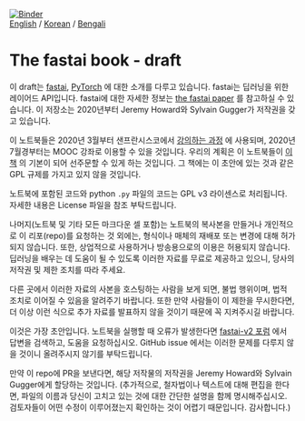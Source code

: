 [![Binder](https://mybinder.org/badge_logo.svg)](https://mybinder.org/v2/gh/fastai/fastbook/master)  
[English](./README.md) / [Korean](./README_ko.md) /
[Bengali](./README_bn.md)

# The fastai book - draft

이 draft는  [fastai](https://docs.fast.ai/), [PyTorch](https://pytorch.org/) 에 대한 소개를 다루고 있습니다. fastai는 딥러닝을 위한 레이어드 API입니다. fastai에 대한 자세한 정보는 [the fastai paper](https://www.mdpi.com/2078-2489/11/2/108) 를 참고하실 수 있습니다. 이 저장소는 2020년부터 Jeremy Howard와 Sylvain Gugger가 저작권을 갖고 있습니다.

이 노트북들은 2020년 3월부터 샌프란시스코에서 [강의하는 과정](https://www.usfca.edu/data-institute/certificates/deep-learning-part-one) 에 사용되며, 2020년 7월경부터는 MOOC 강좌로 이용할 수 있을 것입니다. 우리의 계획은 이 노트북들이 [이 책](https://www.amazon.com/Deep-Learning-Coders-fastai-PyTorch/dp/1492045527) 의 기본이 되어 선주문할 수 있게 하는 것입니다. 그 책에는 이 초안에 있는 것과 같은 GPL 규제를 가지고 있지 않을 것입니다.

노트북에 포함된 코드와 python `.py` 파일의 코드는 GPL v3 라이센스로 처리됩니다. 자세한 내용은 License 파일을 참조 부탁드립니다.

나머지(노트북 및 기타 모든 마크다운 셀 포함)는 노트북의 복사본을 만들거나 개인적으로 이 리포(repo)를 요청하는 것 외에는, 형식이나 매체의 재배포 또는 변경에 대해 허가되지 않습니다. 또한, 상업적으로 사용하거나 방송용으로의 이용은 허용되지 않습니다. 딥러닝을 배우는 데 도움이 될 수 있도록 이러한 자료를 무료로 제공하고 있으니, 당사의 저작권 및 제한 조치를 따라 주세요.

다른 곳에서 이러한 자료의 사본을 호스팅하는 사람을 보게 되면, 불법 행위이며, 법적 조치로 이어질 수 있음을 알려주기 바랍니다. 또한 만약 사람들이 이 제한을 무시한다면, 더 이상 이런 식으로 추가 자료를 발표하지 않을 것이기 때문에 꼭 지켜주시길 바랍니다.

이것은 가장 초안입니다. 노트북을 실행할 때 오류가 발생한다면 [fastai-v2 포럼](https://forums.fast.ai/c/fastai-users/fastai-v2) 에서 답변을 검색하고, 도움을 요청하십시오. GitHub issue 에서는 이러한 문제를 다루지 않을 것이니 올려주시지 않기를 부탁드립니다.

만약 이 repo에 PR을 보낸다면, 해당 저작물의 저작권을 Jeremy Howard와 Sylvain Gugger에게 할당하는 것입니다. (추가적으로, 철자법이나 텍스트에 대해 편집을 한다면, 파일의 이름과 당신이 고치고 있는 것에 대한 간단한 설명을 함께 명시해주십시오. 검토자들이 어떤 수정이 이루어졌는지 확인하는 것이 어렵기 때문입니다. 감사합니다.)